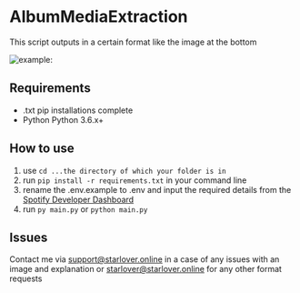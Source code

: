# AlbumMediaExtraction

This script outputs in a certain format like the image at the bottom

![example:](example.png)

## Requirements
- .txt pip installations complete
- Python Python 3.6.x+

## How to use

1. use ``cd ...the directory of which your folder is in``
2. run ``pip install -r requirements.txt`` in your command line
3. rename the .env.example to .env and input the required details from the [Spotify Developer Dashboard](https://developer.spotify.com/)
4. run ``py main.py`` or ``python main.py``

## Issues
Contact me via <a href="mailto:support@starlover.online">support@starlover.online</a> in a case of any issues with an image and explanation or <a href="mailto:starlover@starlover.online">starlover@starlover.online</a> for any other format requests

